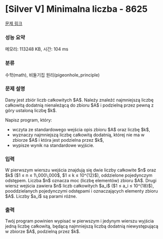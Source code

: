 # [Silver V] Minimalna liczba - 8625 

[문제 링크](https://www.acmicpc.net/problem/8625) 

### 성능 요약

메모리: 113248 KB, 시간: 104 ms

### 분류

수학(math), 비둘기집 원리(pigeonhole_principle)

### 문제 설명

<p>Dany jest zbiór liczb całkowitych $A$. Należy znaleźć najmniejszą liczbę całkowitą dodatnią nienależącą do zbioru $A$ i podzielną przez pewną z góry ustaloną liczbę $k$.</p>

<p>Napisz program, który:</p>

<ul>
	<li>wczyta ze standardowego wejścia opis zbioru $A$ oraz liczbę $k$,</li>
	<li>wyznaczy najmniejszą liczbę całkowitą dodatnią, której nie ma w zbiorze $A$ i która jest podzielna przez $k$,</li>
	<li>wypisze wynik na standardowe wyjście.</li>
</ul>

### 입력 

 <p>W pierwszym wierszu wejścia znajdują się dwie liczby całkowite $n$ oraz $k$ ($1 ≤ n ≤ 1\,000\,000$, $1 ≤ k ≤ 10^{12}$), oddzielone pojedynczym odstępem. Liczba $n$ oznacza moc (liczbę elementów) zbioru $A$. Drugi wiersz wejścia zawiera $n$ liczb całkowitych $a_i$ ($1 ≤ a_i ≤ 10^{18}$), pooddzielanych pojedynczymi odstępami i oznaczających elementy zbioru $A$. Liczby $a_i$ są parami różne.</p>

### 출력 

 <p>Twój program powinien wypisać w pierwszym i jedynym wierszu wyjścia jedną liczbę całkowitą, będącą najmniejszą liczbą dodatnią niewystępującą w zbiorze $A$, podzielną przez $k$.</p>

